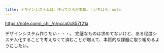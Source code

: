 ```yaml
---
title: デザインシステムは、作ってからが本番。｜いちはら｜note
---
```


https://note.com/i_chi_/n/ncca0c857f21a

デザインシステム作りたい・・・。
完璧なものは求めてないけど、ある程度システム化することで考えなくて済むことが増えて、本質的な課題に取り組めるようにしたい。
